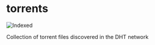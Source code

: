 torrents 
========
![Indexed](https://img.shields.io/badge/indexed-148543-blue)

Collection of torrent files discovered in the DHT network
